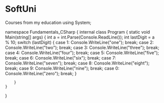 # SoftUni
Courses from my education
using System;

namespace Fundamentals_CSharp
{
    internal class Program
    {
        static void Main(string[] args)
        {
            int a = int.Parse(Console.ReadLine());
            int lastDigit = a % 10;
            switch (lastDigit)
            {
                case 1:
                    Console.WriteLine("one");
                    break;
                case 2:
                    Console.WriteLine("two");
                    break;
                case 3:
                    Console.WriteLine("three");
                    break;
                case 4:
                    Console.WriteLine("four");
                    break;
                case 5:
                    Console.WriteLine("five");
                    break;
                case 6:
                    Console.WriteLine("six");
                    break;
                case 7:
                    Console.WriteLine("seven");
                    break;
                case 8:
                    Console.WriteLine("eight");
                    break;
                case 9:
                    Console.WriteLine("nine");
                    break;
                case 0:
                    Console.WriteLine("zero");
                    break;
            }
           
        }
    }
}
